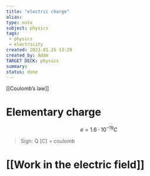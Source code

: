 ```yaml
---
title: "electric charge"
alias: 
type: note
subject: physics
tags:
 - physics
 - electricity
created: 2023.01.25 13:29
created_by: Ádám
TARGET DECK: physics
summary: 
status: done 
---
```

[[Coulomb’s law]]
# Elementary charge
$$e=1.6\cdot 10^{-19}C$$
>Sign: Q
>\[C] = coulomb


# [[Work in the electric field]]



